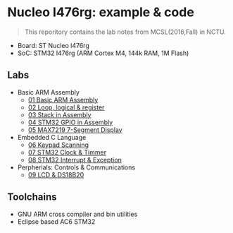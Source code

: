 Nucleo l476rg: example &amp; code
=================================

> This reporitory contains the lab notes from MCSL(2016,Fall) in NCTU.

* Board: ST Nucleo l476rg
* SoC: STM32 l476rg (ARM Cortex M4, 144k RAM, 1M Flash)

Labs
----
* Basic ARM Assembly
  + [01 Basic ARM Assembly](./01-basic-arm-assembly/)
  + [02 Loop, logical &amp; register](./02-loop-logical-register/)
  + [03 Stack in Assembly](./03-stack-in-assembly/)
  + [04 STM32 GPIO in Assembly](./04-stm32-gpio-in-assembly/)
  + [05 MAX7219 7-Segment Display](./05-max7219-7-segment-display/)
* Embedded C Language
  + [06 Keypad Scanning](./06-keypad-scanning/)
  + [07 STM32 Clock &amp; Timmer](./07-clock-timmer/)
  + [08 STM32 Interrupt &amp; Exception](./08-interrupt-exception/)
* Perpherials: Controls &amp; Communications
  + [09 LCD &amp; DS18B20](./09-lcd-ds18b20/)

Toolchains
----------
* GNU ARM cross compiler and bin utilities
* Eclipse based AC6 STM32 


